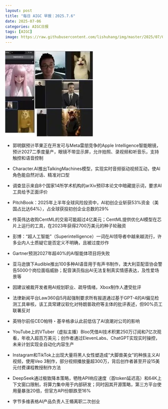 ```yaml
---
layout: post
title: "每日 AIGC 早报：2025.7.6"
date: 2025-07-06
categories: AIGC日报
tags: [AIGC]
image: https://raw.githubusercontent.com/lishuhang/img/master/2025/07/0706-d.jpg
---
```


![封面图](https://raw.githubusercontent.com/lishuhang/img/master/2025/07/0706-d.jpg)

  - 郭明錤预计苹果正在开发可与Meta雷朋竞争的Apple Intelligence智能眼镜，预计2027二季度量产，眼镜不带显示屏，允许拍照、录视频和听音乐，支持触控和语音控制

  - Character.AI推出TalkingMachines模型，实现实时音频驱动视频互动，使AI角色能自然对话、精准对口型

  - 调查显示来自8个国家14所学术机构的arXiv预印本论文中暗藏提示词，要求AI工具给予正面评价

  - PitchBook：2025年上半年全球风险投资中，AI初创企业斩获53%资金（美国占比达64%），占全球获投初创企业总数的29%

  - 传英伟达收购CentML的交易可能超过4亿美元；CentML提供优化AI模型在芯片上运行的工具，在2023年获得2700万美元的种子轮融资

  - 彭博：“超人工智能”（Superintelligence）一词在AI领导者中越来越流行，许多业内人士质疑它是否定义不明确，且被过度炒作

  - Gartner预测2027年超40%的AI智能体项目将失败

  - 亚马逊旗下Audible推出100多种AI语音用于有声书制作，澳大利亚配音协会警告5000个岗位面临威胁；配音演员指出AI无法复制真实情感表达，及性爱场景等

  - 因建议被裁开发者用AI规划职业、疏导情绪，Xbox制作人遭受批评

  - 法律新闻平台Law360自5月起强制要求所有报道通过基于GPT-4的AI偏见检测工具审核，该工具常建议软化对特朗普政府等主体的批评表述，但90%员工联署反对

  - 英特尔前任CEO帕特・基辛格承认此前低估了AI浪潮对公司的影响

  - YouTube上的VTuber（虚拟主播）Bloo凭借AI技术积累250万订阅和7亿次观看，年收入超百万美元；创作者通过ElevenLabs、ChatGPT实现实时操控，未来计划实现全自动化内容生产

  - Instagram和TikTok上出现大量将黑人女性塑造成“大脚兽美女”的种族主义AI视频，使用Veo 3制作，部分视频播放量超300万，背后创作者甚至开设15美元付费课程教授制作方法

  - DeepSeek通过极致降本策略，牺牲API响应速度（首token延迟高）和64K上下文窗口限制，将算力集中用于内部研发；同时因其开源策略，第三方平台使用量暴涨20倍，但官方API份额跌至16%

  - 字节多维表格AI产品负责人王翛离职二次创业
